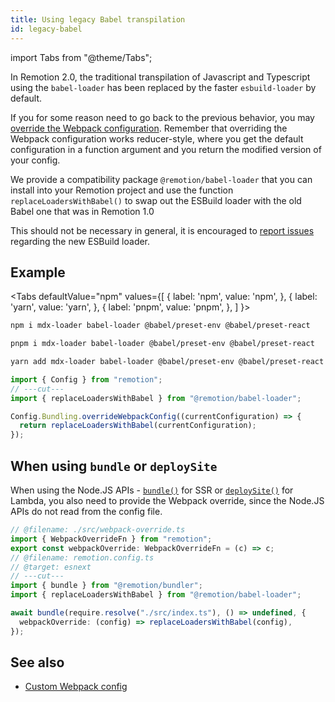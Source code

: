 ```yaml
---
title: Using legacy Babel transpilation
id: legacy-babel
---
```


import Tabs from "@theme/Tabs";

In Remotion 2.0, the traditional transpilation of Javascript and Typescript using the `babel-loader` has been replaced by the faster `esbuild-loader` by default.

If you for some reason need to go back to the previous behavior, you may [override the Webpack configuration](/docs/webpack). Remember that overriding the Webpack configuration works reducer-style, where you get the default configuration in a function argument and you return the modified version of your config.

We provide a compatibility package `@remotion/babel-loader` that you can install into your Remotion project and use the function `replaceLoadersWithBabel()` to swap out the ESBuild loader with the old Babel one that was in Remotion 1.0

This should not be necessary in general, it is encouraged to [report issues](https://github.com/remotion-dev/remotion/issues/new) regarding the new ESBuild loader.

## Example

<Tabs
defaultValue="npm"
values={[
{ label: 'npm', value: 'npm', },
{ label: 'yarn', value: 'yarn', },
{ label: 'pnpm', value: 'pnpm', },
]
}>
<TabItem value="npm">

```bash
npm i mdx-loader babel-loader @babel/preset-env @babel/preset-react
```

  </TabItem>
  <TabItem value="pnpm">

```bash
pnpm i mdx-loader babel-loader @babel/preset-env @babel/preset-react
```

  </TabItem>

  <TabItem value="yarn">

```bash
yarn add mdx-loader babel-loader @babel/preset-env @babel/preset-react
```

  </TabItem>
</Tabs>

```ts twoslash title="remotion.config.ts"
import { Config } from "remotion";
// ---cut---
import { replaceLoadersWithBabel } from "@remotion/babel-loader";

Config.Bundling.overrideWebpackConfig((currentConfiguration) => {
  return replaceLoadersWithBabel(currentConfiguration);
});
```

## When using `bundle` or `deploySite`

When using the Node.JS APIs - [`bundle()`](/docs/bundle) for SSR or [`deploySite()`](/docs/lambda/deploysite) for Lambda, you also need to provide the Webpack override, since the Node.JS APIs do not read from the config file.

```ts twoslash title="my-script.js"
// @filename: ./src/webpack-override.ts
import { WebpackOverrideFn } from "remotion";
export const webpackOverride: WebpackOverrideFn = (c) => c;
// @filename: remotion.config.ts
// @target: esnext
// ---cut---
import { bundle } from "@remotion/bundler";
import { replaceLoadersWithBabel } from "@remotion/babel-loader";

await bundle(require.resolve("./src/index.ts"), () => undefined, {
  webpackOverride: (config) => replaceLoadersWithBabel(config),
});
```

## See also

- [Custom Webpack config](/docs/webpack)
